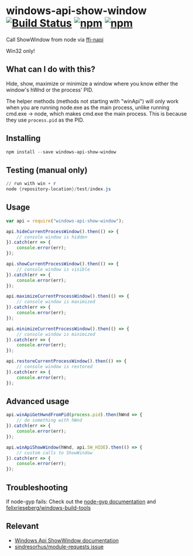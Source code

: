# windows-api-show-window [![Build Status](https://travis-ci.org/oledid-js/windows-api-show-window.svg?branch=master)](https://travis-ci.org/oledid-js/windows-api-show-window) [![npm](https://img.shields.io/npm/dt/windows-api-show-window.svg)](https://www.npmjs.com/package/windows-api-show-window) [![npm](https://img.shields.io/npm/v/windows-api-show-window.svg)](https://www.npmjs.com/package/windows-api-show-window)
Call ShowWindow from node via [ffi-napi](https://github.com/node-ffi-napi/node-ffi-napi)

Win32 only!

## What can I do with this?
Hide, show, maximize or minimize a window where you know either the window's hWnd or the process' PID.

The helper methods (methods not starting with "winApi") will only work when you are running node.exe as the main process, unlike running cmd.exe -> node, which makes cmd.exe the main process. This is because they use `process.pid` as the PID.

## Installing
```powershell
npm install --save windows-api-show-window
```

## Testing (manual only)
```powershell
// run with win + r
node {repository-location}/test/index.js
```

## Usage
```js
var api = require("windows-api-show-window");

api.hideCurrentProcessWindow().then(() => {
    // console window is hidden
}).catch(err => {
    console.error(err);
});

api.showCurrentProcessWindow().then(() => {
    // console window is visible
}).catch(err => {
    console.error(err);
});

api.maximizeCurrentProcessWindow().then(() => {
    // console window is maximized
}).catch(err => {
    console.error(err);
});

api.minimizeCurrentProcessWindow().then(() => {
    // console window is minimized
}).catch(err => {
    console.error(err);
});

api.restoreCurrentProcessWindow().then(() => {
    // console window is restored
}).catch(err => {
    console.error(err);
});
```

## Advanced usage
```js
api.winApiGetHwndFromPid(process.pid).then(hWnd => {
    // do something with hWnd
}).catch(err => {
    console.error(err);
});

api.winApiShowWindow(hWnd, api.SW_HIDE).then(() => {
    // custom calls to ShowWindow
}).catch(err => {
    console.error(err);
});
```

## Troubleshooting
If node-gyp fails:
Check out the [node-gyp documentation](https://github.com/nodejs/node-gyp) and [felixrieseberg/windows-build-tools](https://github.com/felixrieseberg/windows-build-tools)

## Relevant
* [Windows Api ShowWindow documentation](https://msdn.microsoft.com/en-us/library/windows/desktop/ms633548.aspx)
* [sindresorhus/module-requests issue](https://github.com/sindresorhus/module-requests/issues/81)

